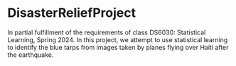 # DisasterReliefProject
In partial fulfillment of the requirements of class DS6030: Statistical Learning, Spring 2024. In this project, we attempt to use statistical learning to identify the blue tarps from images taken by planes flying over Haiti after the earthquake.
